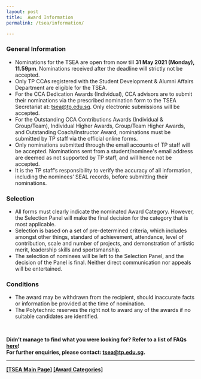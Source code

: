 ```yaml
---
layout: post
title:  Award Information
permalink: /tsea/information/

---
```

### General Information
<p>
<ul>
  <li>Nominations for the TSEA are open from now till <b>31 May 2021 (Monday), 11.59pm</b>. Nominations received after the deadline will strictly not be accepted.</li>
  <li>Only TP CCAs registered with the Student Development & Alumni Affairs Department are eligible for the TSEA.</li>
  <li>For the CCA Dedication Awards (Individual), CCA advisors are to submit their nominations via the prescribed nomination form to the TSEA Secretariat at: <a href="mailto:tsea@tp.edu.sg">tsea@tp.edu.sg</a>. Only electronic submissions will be accepted.</li>
  <li>For the Outstanding CCA Contributions Awards (Individual & Group/Team), Individual Higher Awards, Group/Team Higher Awards, and Outstanding Coach/Instructor Award, nominations must be submitted by TP staff via the official online forms.</li> 
  <li>Only nominations submitted through the email accounts of TP staff will be accepted. Nominations sent from a student/nominee's email address are deemed as not supported by TP staff, and will hence not be accepted.</li>
  <li>It is the TP staff’s responsibility to verify the accuracy of all information, including the nominees’ SEAL records, before submitting their nominations.</li>
</ul>
</p>

### Selection
   <ul>
    <li>All forms must clearly indicate the nominated Award Category. However, the Selection Panel will make the final decision for the category that is most applicable.
</li>
    <li>Selection is based on a set of pre-determined criteria, which includes amongst other things, standard of achievement, attendance, level of contribution, scale and number of projects, and demonstration of artistic merit, leadership skills and sportsmanship.
</li>
    <li>The selection of nominees will be left to the Selection Panel, and the decision of the Panel is final. Neither direct communication nor appeals will be entertained.</li>
  </ul>
  
### Conditions
   <ul>
    <li>The award may be withdrawn from the recipient, should inaccurate facts or information be provided at the time of nomination.</li>
    <li>The Polytechnic reserves the right not to award any of the awards if no suitable candidates are identified.</li>
   </ul>
<br>

<b>Didn’t manage to find what you were looking for? Refer to a list of FAQs <a href="./images/TSEA2021-FAQs.pdf" download>here</a>!<b><br>
For further enquiries, please contact: <a href="mailto:tsea@tp.edu.sg">tsea@tp.edu.sg</a>.

---
[[TSEA Main Page]](/be-involved/tsea2021/)  [[Award Categories]](/tsea/categories/)
